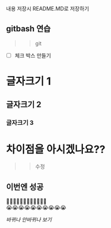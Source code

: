 내용
저장시
README.MD로 저장하기

## gitbash 연습
>> git
- [ ] 체크 박스 만들기
# 글자크기 1
## 글자크기 2
### 글자크기 3

# 차이점을 아시겠나요??

>>수정
## 이번엔 성공
🥱🥱🥱🥱🥱🥱🥱🥱🥱🥱🥱🥱<br>
😭😭😭😭😭😭😭😭😭😭

*바뀌나 안바뀌나 보기*
